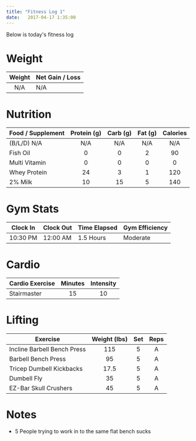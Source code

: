 ```yaml
---
title: "Fitness Log 1"
date:   2017-04-17 1:35:00
---
```


Below is today's fitness log

# Weight

| Weight | Net Gain / Loss |
|:------:|:----------------|
| N/A    | N/A             |

# Nutrition

| Food / Supplement | Protein (g) | Carb (g) | Fat (g) | Calories |
| ------------------|:-----------:|:--------:|:-------:|:--------:|
| (B/L/D) N/A       | N/A         | N/A      | N/A     | N/A      |
| Fish Oil          | 0           | 0        | 2       | 90       |
| Multi Vitamin     | 0           | 0        | 0       | 0        |
| Whey Protein      | 24          | 3        | 1       | 120      |
| 2% Milk           | 10          | 15       | 5       | 140      |

# Gym Stats

| Clock In | Clock Out | Time Elapsed | Gym Efficiency |
|----------|-----------|--------------|----------------|
| 10:30 PM | 12:00 AM  | 1.5 Hours    | Moderate       |

# Cardio

| Cardio Exercise | Minutes | Intensity |
|-----------------|:-------:|:---------:|
| Stairmaster     | 15      | 10        |

# Lifting

| Exercise                    | Weight (lbs)  | Set  | Reps |
| ----------------------------|:-------------:| :---:|:----:|
| Incline Barbell Bench Press | 115           | 5    | A    |
| Barbell Bench Press         | 95            | 5    | A    |
| Tricep Dumbell Kickbacks    | 17.5          | 5    | A    |
| Dumbell Fly                 | 35            | 5    | A    |
| EZ-Bar Skull Crushers       | 45            | 5    | A    |

# Notes
* 5 People trying to work in to the same flat bench sucks
